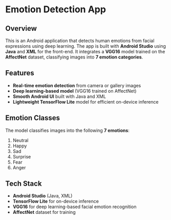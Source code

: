 # Emotion Detection App  

## Overview  
This is an Android application that detects human emotions from facial expressions using deep learning. The app is built with **Android Studio** using **Java** and **XML** for the front-end. It integrates a **VGG16** model trained on the **AffectNet** dataset, classifying images into **7 emotion categories**.  

## Features  
- **Real-time emotion detection** from camera or gallery images  
- **Deep learning-based model** (VGG16 trained on AffectNet)  
- **Smooth Android UI** built with Java and XML  
- **Lightweight TensorFlow Lite** model for efficient on-device inference  

## Emotion Classes  
The model classifies images into the following **7 emotions**:  
1. Neutral  
2. Happy  
3. Sad  
4. Surprise  
5. Fear   
6. Anger  

## Tech Stack  
- **Android Studio** (Java, XML)  
- **TensorFlow Lite** for on-device inference  
- **VGG16** for deep learning-based facial emotion recognition  
- **AffectNet** dataset for training
